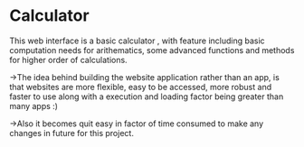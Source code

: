 # Calculator
This web interface is a basic calculator , with feature including basic computation needs for arithematics, some advanced functions and methods for higher order of calculations.

->The idea behind building the website application rather than an app, is that websites are more flexible, easy to be accessed, more robust and faster to use along with a execution and loading factor being greater than many apps :)

->Also it becomes quit easy in factor of time consumed to make any changes in future for this project.
 
